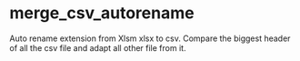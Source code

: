 # merge_csv_autorename
Auto rename extension from Xlsm xlsx to csv. Compare the biggest header of all the csv file and adapt all other file from it.
